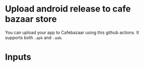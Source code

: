 # Upload android release to cafe bazaar store

You can upload your app to Cafebazaar using this github actions. It supports both `.apk` and `.aab`.

# Inputs


